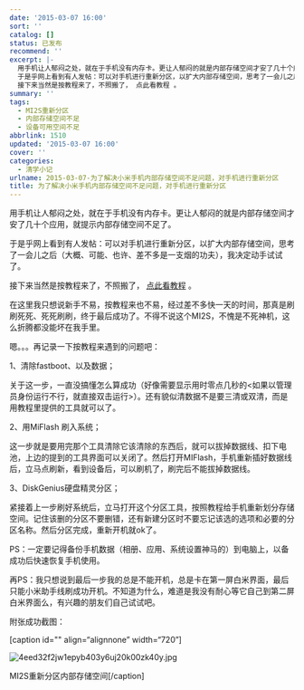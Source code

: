 ```yaml
---
date: '2015-03-07 16:00'
sort: ''
catalog: []
status: 已发布
recommend: ''
excerpt: |-
  用手机让人郁闷之处，就在于手机没有内存卡。更让人郁闷的就是内部存储空间才安了几十个应用，就提示内部存储空间不足了。
  于是乎网上看到有人发帖：可以对手机进行重新分区，以扩大内部存储空间，思考了一会儿之后（大概、可能、也许、差不多是一支烟的功夫），我决定动手试试了。
  接下来当然是按教程来了，不照搬了， 点此看教程 。
summary: ''
tags:
  - MI2S重新分区
  - 内部存储空间不足
  - 设备可用空间不足
abbrlink: 1510
updated: '2015-03-07 16:00'
cover: ''
categories:
  - 清学小记
urlname: 2015-03-07-为了解决小米手机内部存储空间不足问题，对手机进行重新分区
title: 为了解决小米手机内部存储空间不足问题，对手机进行重新分区
---
```


用手机让人郁闷之处，就在于手机没有内存卡。更让人郁闷的就是内部存储空间才安了几十个应用，就提示内部存储空间不足了。


于是乎网上看到有人发帖：可以对手机进行重新分区，以扩大内部存储空间，思考了一会儿之后（大概、可能、也许、差不多是一支烟的功夫），我决定动手试试了。


接下来当然是按教程来了，不照搬了， [点此看教程](http://www.miui.com/thread-2328708-1-1.html) 。


在这里我只想说新手不易，按教程来也不易，经过差不多快一天的时间，那真是刷刷死死、死死刷刷，终于最后成功了。不得不说这个MI2S，不愧是不死神机，这么折腾都没能坏在我手里。


嗯。。。再记录一下按教程来遇到的问题吧：


1、清除fastboot、以及数据；


关于这一步，一直没搞懂怎么算成功（好像需要显示用时零点几秒的<如果以管理员身份运行不行，就直接双击运行>）。还有貌似清数据不是要三清或双清，而是用教程里提供的工具就可以了。


2、用MiFlash 刷入系统；


这一步就是要用完那个工具清除它该清除的东西后，就可以拔掉数据线、扣下电池，上边的提到的工具界面可以关闭了。然后打开MIFlash，手机重新插好数据线后，立马点刷新，看到设备后，可以刷机了，刷完后不能拔掉数据线。


3、DiskGenius硬盘精灵分区；


紧接着上一步刷好系统后，立马打开这个分区工具，按照教程给手机重新划分存储空间。记住该删的分区不要删错，还有新建分区时不要忘记该选的选项和必要的分区名称。然后分区完成，重新开机就ok了。


PS：一定要记得备份手机数据（相册、应用、系统设置神马的）到电脑上，以备成功后快速恢复手机使用。


再PS：我只想说到最后一步我的总是不能开机，总是卡在第一屏白米界面，最后只能小米助手线刷成功开机。不知道为什么，难道是我没有耐心等它自己到第二屏白米界面么，有兴趣的朋友们自己试试吧。


附张成功截图：


[caption id="" align=“alignnone” width=“720”]


![4eed32f2jw1epyb403y6uj20k00zk40y.jpg](http://ww1.sinaimg.cn/large/4eed32f2jw1epyb403y6uj20k00zk40y.jpg)


MI2S重新分区内部存储空间[/caption]

